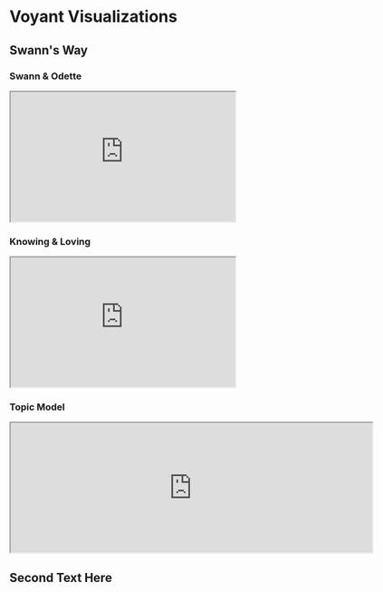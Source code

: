 # Voyant Visualizations

## Swann's Way

### Swann & Odette

<!--	Exported from Voyant Tools (voyant-tools.org).
The iframe src attribute below uses a relative protocol to better function with both
http and https sites, but if you're embedding this into a local web page (file protocol)
you should add an explicit protocol (https if you're using voyant-tools.org, otherwise
it depends on this server.
Feel free to change the height and width values or other styling below: -->
<iframe style='width: 397px; height: 229px;' src='https://voyant-tools.org/tool/Trends/?query=swann&query=odette&mode=document&corpus=590ae216a9aa0b1334cd79513dc151aa'></iframe>


### Knowing & Loving

<!--	Exported from Voyant Tools (voyant-tools.org).
The iframe src attribute below uses a relative protocol to better function with both
http and https sites, but if you're embedding this into a local web page (file protocol)
you should add an explicit protocol (https if you're using voyant-tools.org, otherwise
it depends on this server.
Feel free to change the height and width values or other styling below: -->
<iframe style='width: 397px; height: 229px;' src='https://voyant-tools.org/tool/Trends/?query=know*&query=love*&mode=document&corpus=590ae216a9aa0b1334cd79513dc151aa'></iframe>


### Topic Model

<!--	Exported from Voyant Tools (voyant-tools.org).
The iframe src attribute below uses a relative protocol to better function with both
http and https sites, but if you're embedding this into a local web page (file protocol)
you should add an explicit protocol (https if you're using voyant-tools.org, otherwise
it depends on this server.
Feel free to change the height and width values or other styling below: -->
<iframe style='width: 639px; height: 229px;' src='https://voyant-tools.org/tool/Topics/?numTopics=7&limit=7&corpus=590ae216a9aa0b1334cd79513dc151aa'></iframe>

## Second Text Here
